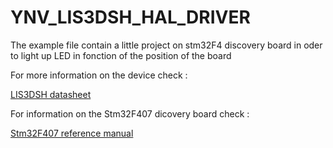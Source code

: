# YNV_LIS3DSH_HAL_DRIVER

The example file contain a little project on stm32F4 discovery board in oder to light up LED in fonction of the position of the board

For more information on the device check :

[LIS3DSH datasheet](https://www.st.com/resource/en/datasheet/lis3dsh.pdf)

For information on the Stm32F407 dicovery board check :

[Stm32F407 reference manual](https://www.st.com/resource/en/datasheet/stm32f407vg.pdf)
